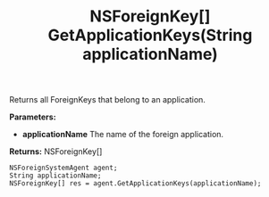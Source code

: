 ﻿---
uid: crmscript_ref_NSForeignSystemAgent_GetApplicationKeys
title: NSForeignKey[] GetApplicationKeys(String applicationName)
intellisense: NSForeignSystemAgent.GetApplicationKeys
keywords: NSForeignSystemAgent, GetApplicationKeys
so.topic: reference
---

Returns all ForeignKeys that belong to an application.

**Parameters:**
 - **applicationName** The name of the foreign application.

**Returns:** NSForeignKey[]

```crmscript
NSForeignSystemAgent agent;
String applicationName;
NSForeignKey[] res = agent.GetApplicationKeys(applicationName);
```


